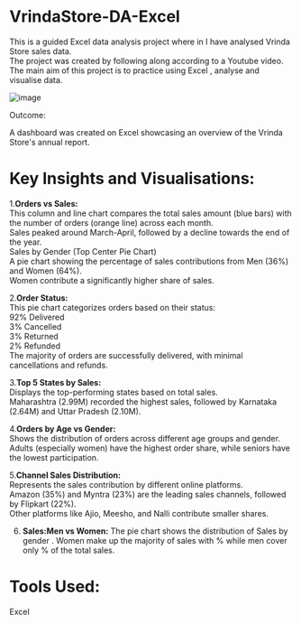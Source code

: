 # VrindaStore-DA-Excel

This is a guided Excel data analysis project where in I have analysed Vrinda Store sales data.   
The project was created by following along according to a Youtube video.  
The main aim of this project is to practice using Excel , analyse and visualise data.  

  
![image](https://github.com/user-attachments/assets/680d8402-befe-47f7-a057-375d85059c6a)    

Outcome:

A dashboard was created on Excel showcasing an overview of the Vrinda Store's annual report.


# Key Insights and Visualisations:  
1.**Orders vs Sales:**    
This column and line chart compares the total sales amount (blue bars) with the number of orders (orange line) across each month.  
Sales peaked around March-April, followed by a decline towards the end of the year.  
Sales by Gender (Top Center Pie Chart)  
A pie chart showing the percentage of sales contributions from Men (36%) and Women (64%).  
Women contribute a significantly higher share of sales.  
  
2.**Order Status:**  
This pie chart categorizes orders based on their status:  
92% Delivered    
3% Cancelled     
3% Returned  
2% Refunded  
The majority of orders are successfully delivered, with minimal cancellations and refunds.  
  
3.**Top 5 States by Sales:**   
Displays the top-performing states based on total sales.    
Maharashtra (2.99M) recorded the highest sales, followed by Karnataka (2.64M) and Uttar Pradesh (2.10M).  

4.**Orders by Age vs Gender:**   
Shows the distribution of orders across different age groups and gender.  
Adults (especially women) have the highest order share, while seniors have the lowest participation.  

5.**Channel Sales Distribution:**   
Represents the sales contribution by different online platforms.  
Amazon (35%) and Myntra (23%) are the leading sales channels, followed by Flipkart (22%).  
Other platforms like Ajio, Meesho, and Nalli contribute smaller shares.  

6. **Sales:Men vs Women:**
The pie chart shows the distribution of Sales by gender .
Women make up the majority of sales with  % while men cover only  % of the total sales.  

# Tools Used:  
Excel  


